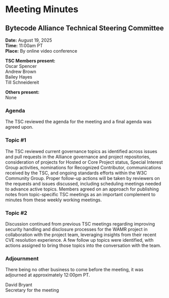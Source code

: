 # Meeting Minutes
## Bytecode Alliance Technical Steering Committee
**Date:** August 19, 2025  
**Time:** 11:00am PT  
**Place:** By online video conference  

**TSC Members present:**  
Oscar Spencer  
Andrew Brown  
Bailey Hayes  
Till Schneidereit  

**Others present:**  
None  

### Agenda
The TSC reviewed the agenda for the meeting and a final agenda was agreed upon.  

### Topic #1
The TSC reviewed current governance topics as identified across issues and pull requests in the Alliance governance and project repositories, consideration of projects for Hosted or Core Project status, Special Interest Group activities, nominations for Recognized Contributor, communications received by the TSC, and ongoing standards efforts within the W3C Community Group. Proper follow-up actions will be taken by reviewers on the requests and issues discussed, including scheduling meetings needed to advance active topics. Members agreed on an approach for publishing notes from topic-specific TSC meetings as an important complement to minutes from these weekly working meetings.

### Topic #2
Discussion continued from previous TSC meetings regarding improving security handling and disclosure processes for the WAMR project in collaboration with the project team, leveraging insights from their recent CVE resolution experience. A few follow up topics were identified, with actions assigned to bring those topics into the conversation with the team. 

### Adjournment
There being no other business to come before the meeting, it was adjourned at approximately 12:00pm PT.

David Bryant  
Secretary for the meeting